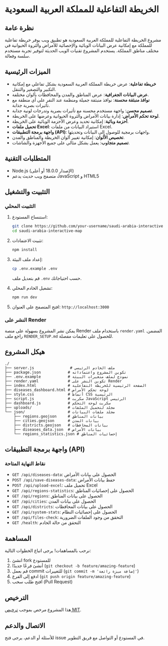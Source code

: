 # الخريطة التفاعلية للمملكة العربية السعودية

## نظرة عامة
مشروع الخريطة التفاعلية للمملكة العربية السعودية هو تطبيق ويب يوفر خريطة تفاعلية للمملكة مع إمكانية عرض البيانات الوبائية والإحصائية للأمراض والثروة الحيوانية في مختلف مناطق المملكة. يستخدم المشروع تقنيات الويب الحديثة لتوفير تجربة مستخدم سلسة وفعالة.

## الميزات الرئيسية
- **خريطة تفاعلية**: عرض خريطة المملكة العربية السعودية بشكل تفاعلي مع إمكانية التكبير والتصغير والتنقل.
- **عرض البيانات الجغرافية**: عرض المناطق والمدن والمحافظات بألوان مختلفة.
- **نوافذ منبثقة محسنة**: نوافذ منبثقة جميلة ومنظمة عند النقر على أي منطقة مع تأثيرات بصرية جذابة.
- **تصميم محسن**: واجهة مستخدم محسنة مع تأثيرات بصرية وتدرجات لونية جذابة.
- **لوحة تحكم الأمراض**: إدارة بيانات الأمراض والثروة الحيوانية وعرضها على الخريطة.
- **أحزمة وبائية**: إمكانية تحديد وعرض الأحزمة الوبائية على الخريطة.
- **تحميل ملفات Excel**: استيراد البيانات من ملفات Excel.
- **واجهة برمجة التطبيقات (API)**: واجهات برمجية للوصول إلى البيانات وتحديثها.
- **تخصيص الألوان**: إمكانية تغيير ألوان الخريطة والمناطق والمدن.
- **تصميم متجاوب**: يعمل بشكل مثالي على جميع الأجهزة والشاشات.

## المتطلبات التقنية
- Node.js (الإصدار 18.0.0 أو أعلى)
- متصفح ويب حديث يدعم JavaScript و HTML5

## التثبيت والتشغيل

### التثبيت المحلي
1. استنساخ المستودع:
   ```bash
   git clone https://github.com/your-username/saudi-arabia-interactive-map.git
   cd saudi-arabia-interactive-map
   ```

2. تثبيت الاعتمادات:
   ```bash
   npm install
   ```

3. إعداد ملف البيئة:
   ```bash
   cp .env.example .env
   ```
   قم بتعديل ملف `.env` حسب احتياجاتك.

4. تشغيل الخادم المحلي:
   ```bash
   npm run dev
   ```

5. افتح المتصفح على العنوان: `http://localhost:3000`

### النشر على Render
يمكن نشر المشروع بسهولة على منصة Render باستخدام ملف `render.yaml` المضمن. راجع ملف `RENDER_SETUP.md` للحصول على تعليمات مفصلة.

## هيكل المشروع
```
./
├── server.js                # ملف الخادم الرئيسي
├── package.json            # تكوين المشروع واعتماداته
├── .env.example            # نموذج لملف متغيرات البيئة
├── render.yaml             # تكوين النشر على Render
├── index.html              # الصفحة الرئيسية للخريطة التفاعلية
├── diseases_dashboard.html # لوحة تحكم الأمراض
├── style.css               # أنماط CSS الرئيسية
├── script.js               # سكربت JavaScript الرئيسي
├── dashboard.js            # سكربت لوحة التحكم
├── uploads/                # مجلد لتحميل الملفات
└── json/                   # مجلد ملفات البيانات
    ├── regions.geojson     # بيانات المناطق
    ├── cities.geojson      # بيانات المدن
    ├── districts.geojson   # بيانات المحافظات
    ├── diseases_data.json  # بيانات الأمراض
    └── regions_statistics.json # إحصائيات المناطق
```

## واجهة برمجة التطبيقات (API)

### نقاط النهاية المتاحة
- `GET /api/diseases-data`: الحصول على بيانات الأمراض
- `POST /api/save-diseases-data`: حفظ بيانات الأمراض
- `POST /api/upload-excel`: تحميل ملف Excel
- `GET /api/regions-statistics`: الحصول على إحصائيات المناطق
- `GET /api/regions`: الحصول على بيانات المناطق
- `GET /api/cities`: الحصول على بيانات المدن
- `GET /api/districts`: الحصول على بيانات المحافظات
- `GET /api/system-stats`: الحصول على إحصائيات النظام
- `GET /api/files-check`: التحقق من وجود الملفات الضرورية
- `GET /health`: التحقق من حالة الخادم

## المساهمة
نرحب بالمساهمات! يرجى اتباع الخطوات التالية:
1. انشئ fork للمستودع
2. أنشئ فرعًا جديدًا (`git checkout -b feature/amazing-feature`)
3. قم بعمل commit للتغييرات (`git commit -m 'إضافة ميزة رائعة'`)
4. ادفع إلى الفرع (`git push origin feature/amazing-feature`)
5. افتح طلب سحب (Pull Request)

## الترخيص
هذا المشروع مرخص بموجب [ترخيص MIT](LICENSE).

## الاتصال والدعم
للأسئلة أو الدعم، يرجى فتح issue في المستودع أو التواصل مع فريق التطوير.